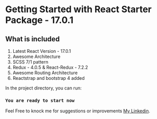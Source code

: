 # Getting Started with React Starter Package - 17.0.1

## What is included
1. Latest React Version - 17.0.1
2. Awesome Architecture
3. SCSS 7/1 pattern
4. Redux - 4.0.5 & React-Redux - 7.2.2
5. Awesome Routing Architecture
6. Reactstrap and bootstrap 4 added

In the project directory, you can run:

### `You are ready to start now`

Feel Free to knock me for suggestions or improvements [My Linkedin](https://www.linkedin.com/in/bdnaeem3/).
